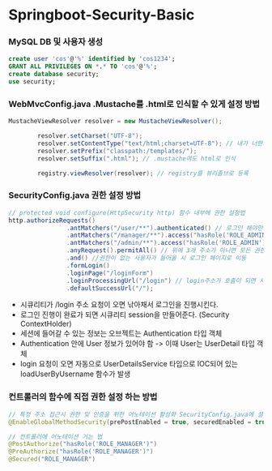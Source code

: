 # Springboot-Security-Basic

### MySQL DB 및 사용자 생성

```sql
create user 'cos'@'%' identified by 'cos1234';
GRANT ALL PRIVILEGES ON *.* TO 'cos'@'%';
create database security;
use security;
```

### WebMvcConfig.java .Mustache를 .html로 인식할 수 있게 설정 방법

```java
MustacheViewResolver resolver = new MustacheViewResolver();

        resolver.setCharset("UTF-8");
        resolver.setContentType("text/html;charset=UTF-8"); // 내가 너한테 던지는 파일은 html이야
        resolver.setPrefix("classpath:/templates/");
        resolver.setSuffix(".html"); // .mustache여도 html로 인식

        registry.viewResolver(resolver); // registry를 뷰리졸브로 등록
```

### SecurityConfig.java 권한 설정 방법

```java
// protected void configure(HttpSecurity http) 함수 내부에 권한 설정법
http.authorizeRequests()
                .antMatchers("/user/**").authenticated() // 로그인 해야만 접근가능
                .antMatchers("/manager/**").access("hasRole('ROLE_ADMIN') or hasRole('ROLE_MANAGER')") // 로그인과 권한이 어드민 or 매니저
                .antMatchers("/admin/**").access("hasRole('ROLE_ADMIN')") // 로그인과 권한이 어드민만 접근 가능
                .anyRequest().permitAll() // 위에 3개 주소가 아니면 모든 권한은 허용
                .and() //권한이 없는 사용자가 들어올 시 로그인 페이지로 이동
                .formLogin()
                .loginPage("/loginForm")
                .loginProcessingUrl("/login") // login주소가 호출이 되면 시큐리티가 낚아채서 대신 로그인을 진행해준다.
                .defaultSuccessUrl("/");
```
 - 시큐리티가 /login 주소 요청이 오면 낚아채서 로그인을 진행시킨다.
 - 로그인 진행이 완료가 되면 시큐리티 session을 만들어준다. (Security ContextHolder)
 - 세션에 들어갈 수 있는 정보는 오브젝트는 Authentication 타입 객체
 - Authentication 안에 User 정보가 있어야 함 -> 이때 User는 UserDetail 타입 객체
 - login 요청이 오면 자동으로 UserDetailsService 타입으로 IOC되어 있는 loadUserByUsername 함수가 발생

### 컨트롤러의 함수에 직접 권한 설정 하는 방법

```java
// 특정 주소 접근시 권한 및 인증을 위한 어노테이션 활성화 SecurityConfig.java에 설정
@EnableGlobalMethodSecurity(prePostEnabled = true, securedEnabled = true)

// 컨트롤러에 어노테이션 거는 법
@PostAuthorize("hasRole('ROLE_MANAGER')")
@PreAuthorize("hasRole('ROLE_MANAGER')")
@Secured("ROLE_MANAGER")
```
